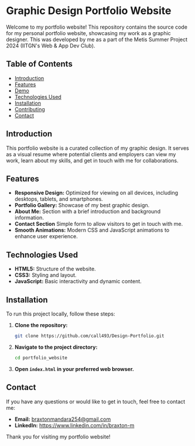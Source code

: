 # Graphic Design Portfolio Website

Welcome to my portfolio website! This repository contains the source code for my personal portfolio website, showcasing my work as a graphic designer.
This was developed by me as a part of the Metis Summer Project 2024 (IITGN's Web & App Dev Club).

## Table of Contents

- [Introduction](#introduction)
- [Features](#features)
- [Demo](#demo)
- [Technologies Used](#technologies-used)
- [Installation](#installation)
- [Contributing](#contributing)
- [Contact](#contact)

## Introduction

This portfolio website is a curated collection of my graphic design. It serves as a visual resume where potential clients and employers can view my work, learn about my skills, and get in touch with me for collaborations.

## Features

- **Responsive Design:** Optimized for viewing on all devices, including desktops, tablets, and smartphones.
- **Portfolio Gallery:** Showcase of my best graphic design.
- **About Me:** Section with a brief introduction and background information.
- **Contact Section** Simple form to allow visitors to get in touch with me.
- **Smooth Animations:** Modern CSS and JavaScript animations to enhance user experience.

## Technologies Used

- **HTML5:** Structure of the website.
- **CSS3:** Styling and layout.
- **JavaScript:** Basic interactivity and dynamic content.

## Installation

To run this project locally, follow these steps:

1. **Clone the repository:**
    ```sh
    git clone https://github.com/call493/Design-Portfolio.git
    ```
2. **Navigate to the project directory:**
    ```sh
    cd portfolio_website
    ```
3. **Open `index.html` in your preferred web browser.**

## Contact

If you have any questions or would like to get in touch, feel free to contact me:

- **Email:** braxtonmandara254@gmail.com
- **LinkedIn:** https://www.linkedin.com/in/braxton-m

Thank you for visiting my portfolio website!
